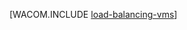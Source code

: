 <properties linkid="manage-linux-common-tasks-load-balance-a-vm" urlDisplayName="Load Balance a Linux VM" pageTitle="Load Balance a Virtual Machine (Linux) - Azure" metaKeywords="load balance vm, Linux vm Azure " description="Describes how to load balance a virtual machine in the cloud and that is running Linux in Azure Virtual Machines." metaCanonical="/zh-cn/manage/windows/common-tasks/how-to-load-balance-virtual-machines/" services="virtual-machines" documentationCenter="" title="" authors="" solutions="" manager="" editor="" />






[WACOM.INCLUDE [load-balancing-vms](../includes/load-balancing-vms.md)]
